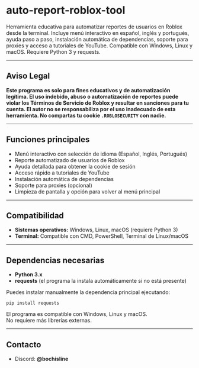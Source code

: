 
# auto-report-roblox-tool

Herramienta educativa para automatizar reportes de usuarios en Roblox desde la terminal. Incluye menú interactivo en español, inglés y portugués, ayuda paso a paso, instalación automática de dependencias, soporte para proxies y acceso a tutoriales de YouTube. Compatible con Windows, Linux y macOS. Requiere Python 3 y requests.

---

## Aviso Legal

**Este programa es solo para fines educativos y de automatización legítima. El uso indebido, abuso o automatización de reportes puede violar los Términos de Servicio de Roblox y resultar en sanciones para tu cuenta. El autor no se responsabiliza por el uso inadecuado de esta herramienta. No compartas tu cookie `.ROBLOSECURITY` con nadie.**

---

## Funciones principales

- Menú interactivo con selección de idioma (Español, Inglés, Portugués)
- Reporte automatizado de usuarios de Roblox
- Ayuda detallada para obtener la cookie de sesión
- Acceso rápido a tutoriales de YouTube
- Instalación automática de dependencias
- Soporte para proxies (opcional)
- Limpieza de pantalla y opción para volver al menú principal

---

## Compatibilidad

- **Sistemas operativos:** Windows, Linux, macOS (requiere Python 3)
- **Terminal:** Compatible con CMD, PowerShell, Terminal de Linux/macOS

---

## Dependencias necesarias

- **Python 3.x**  
- **requests** (el programa la instala automáticamente si no está presente)

Puedes instalar manualmente la dependencia principal ejecutando:
```
pip install requests
```

El programa es compatible con Windows, Linux y macOS.  
No requiere más librerías externas.

---

## Contacto

- Discord: **@bochisline**

